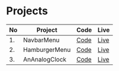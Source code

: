 # Projects

| No  | Project       | Code                     | Live                                                                               |
| --- | ------------- | ------------------------ | ---------------------------------------------------------------------------------- |
| 1.  | NavbarMenu    | [Code](./NavbarMenu/)    | [Live](https://im-suryakant-kumar.github.io/Projects/NavbarMenu/navbar.html)       |
| 2.  | HamburgerMenu | [Code](./HamburgerMenu/) | [Live](https://im-suryakant-kumar.github.io/Projects/HamburgerMenu/hamburger.html) |
| 3.  | AnAnalogClock | [Code](./AnAnalogClock/) | [Live](https://im-suryakant-kumar.github.io/Projects/AnAnalogClock/clock.html)     |
